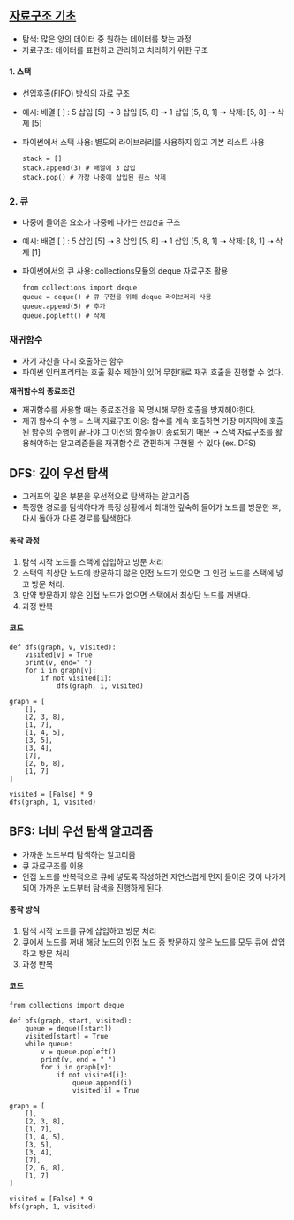 ## <a href="#">자료구조 기초</a>

- 탐색: 많은 양의 데이터 중 원하는 데이터를 찾는 과정
- 자료구조: 데이터를 표현하고 관리하고 처리하기 위한 구조

#### 1. 스택
- 선입후출(FIFO) 방식의 자료 구조
- 예시: 배열 [ ]
    : 5 삽입 [5] ➝ 8 삽입 [5, 8] ➝ 1 삽입 [5, 8, 1] ➝ 삭제: [5, 8] ➝ 삭제 [5]

- 파이썬에서 스택 사용: 별도의 라이브러리를 사용하지 않고 기본 리스트 사용
    ```
    stack = []
    stack.append(3) # 배열에 3 삽입
    stack.pop() # 가장 나중에 삽입된 원소 삭제
    ```

### 2. 큐

- 나중에 들어온 요소가 나중에 나가는 `선입선출` 구조
- 예시: 배열 [ ]
    : 5 삽입 [5] ➝ 8 삽입 [5, 8] ➝ 1 삽입 [5, 8, 1] ➝ 삭제: [8, 1] ➝ 삭제 [1]

- 파이썬에서의 큐 사용: collections모듈의 deque 자료구조 활용

    ```
    from collections import deque
    queue = deque() # 큐 구현을 위해 deque 라이브러리 사용
    queue.append(5) # 추가
    queue.popleft() # 삭제
    ```

### 재귀함수
- 자기 자신을 다시 호출하는 함수
- 파이썬 인터프리터는 호출 횟수 제한이 있어 무한대로 재귀 호출을 진행할 수 없다.

**재귀함수의 종료조건**

- 재귀함수를 사용할 때는 종료조건을 꼭 명시해 무한 호출을 방지해야한다.
- 재귀 함수의 수행 = 스택 자료구조 이용: 함수를 계속 호출하면 가장 마지막에 호출된 함수의 수행이 끝나야 그 이전의 함수들이 종료되기 때문
    ➝ 스택 자료구조를 활용해야하는 알고리즘들을 재귀함수로 간편하게 구현될 수 있다 (ex. DFS)

## DFS: 깊이 우선 탐색

- 그래프의 깊은 부분을 우선적으로 탐색하는 알고리즘
- 특정한 경로를 탐색하다가 특정 상황에서 최대한 깊숙히 들어가 노드를 방문한 후, 다시 돌아가 다른 경로를 탐색한다.

#### 동작 과정

1. 탐색 시작 노드를 스택에 삽입하고 방문 처리
2. 스택의 최상단 노드에 방문하지 않은 인접 노드가 있으면 그 인접 노드를 스택에 넣고 방문 처리.
3. 만약 방문하지 않은 인접 노드가 없으면 스택에서 최상단 노드를 꺼낸다.
4. 과정 반복


#### 코드

    def dfs(graph, v, visited):
        visited[v] = True
        print(v, end=" ")
        for i in graph[v]:
            if not visited[i]:
                dfs(graph, i, visited)

    graph = [
        [],
        [2, 3, 8],
        [1, 7],
        [1, 4, 5],
        [3, 5],
        [3, 4],
        [7],
        [2, 6, 8],
        [1, 7]
    ]

    visited = [False] * 9
    dfs(graph, 1, visited)

## BFS: 너비 우선 탐색 알고리즘

- 가까운 노드부터 탐색하는 알고리즘
- 큐 자료구조를 이용
- 언접 노드를 반복적으로 큐에 넣도록 작성하면 자연스럽게 먼저 들어온 것이 나가게 되어 가까운 노드부터 탐색을 진행하게 된다.

#### 동작 방식

1. 탐색 시작 노드를 큐에 삽입하고 방문 처리
2. 큐에서 노드를 꺼내 해당 노드의 인접 노드 중 방문하지 않은 노드를 모두 큐에 삽입하고 방문 처리
3. 과정 반복

#### 코드
    from collections import deque

    def bfs(graph, start, visited):
        queue = deque([start])
        visited[start] = True
        while queue:
            v = queue.popleft()
            print(v, end = " ")
            for i in graph[v]:
                if not visited[i]:
                    queue.append(i)
                    visited[i] = True

    graph = [
        [],
        [2, 3, 8],
        [1, 7],
        [1, 4, 5],
        [3, 5],
        [3, 4],
        [7],
        [2, 6, 8],
        [1, 7]
    ]

    visited = [False] * 9
    bfs(graph, 1, visited)